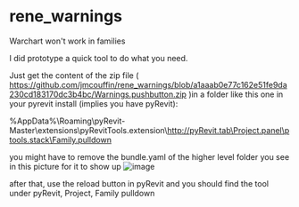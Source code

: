 # rene_warnings

Warchart won't work in families

I did prototype a quick tool to do what you need.

Just get the content of the zip file ( https://github.com/jmcouffin/rene_warnings/blob/a1aaab0e77c162e51fe9da230cd183170dc3b4bc/Warnings.pushbutton.zip )in a folder like this one in your pyrevit install (implies you have pyRevit):

%AppData%\Roaming\pyRevit-Master\extensions\pyRevitTools.extension\http://pyRevit.tab\Project.panel\ptools.stack\Family.pulldown

you might have to remove the bundle.yaml of the higher level folder you see in this picture for it to show up
![image](https://user-images.githubusercontent.com/7872003/190349396-c191ae47-8a67-470c-9922-6e3605a64923.png)


after that, use the reload button in pyRevit and you should find the tool under pyRevit, Project, Family pulldown
